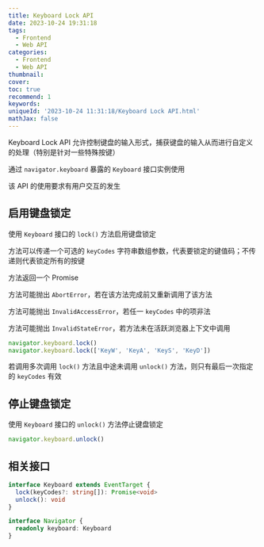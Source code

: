 ```yaml
---
title: Keyboard Lock API
date: 2023-10-24 19:31:18
tags:
  - Frontend
  - Web API
categories:
  - Frontend
  - Web API
thumbnail:
cover:
toc: true
recommend: 1
keywords:
uniqueId: '2023-10-24 11:31:18/Keyboard Lock API.html'
mathJax: false
---
```


Keyboard Lock API 允许控制键盘的输入形式，捕获键盘的输入从而进行自定义的处理（特别是针对一些特殊按键）

通过 `navigator.keyboard` 暴露的 `Keyboard` 接口实例使用

该 API 的使用要求有用户交互的发生

## 启用键盘锁定

使用 `Keyboard` 接口的 `lock()` 方法启用键盘锁定

方法可以传递一个可选的 `keyCodes` 字符串数组参数，代表要锁定的键值码；不传递则代表锁定所有的按键

方法返回一个 Promise

方法可能抛出 `AbortError`，若在该方法完成前又重新调用了该方法

方法可能抛出 `InvalidAccessError`，若任一 `keyCodes` 中的项非法

方法可能抛出 `InvalidStateError`，若方法未在活跃浏览器上下文中调用

```js
navigator.keyboard.lock()
navigator.keyboard.lock(['KeyW', 'KeyA', 'KeyS', 'KeyD'])
```

若调用多次调用 `lock()` 方法且中途未调用 `unlock()` 方法，则只有最后一次指定的 `keyCodes` 有效

## 停止键盘锁定

使用 `Keyboard` 接口的 `unlock()` 方法停止键盘锁定

```js
navigator.keyboard.unlock()
```

## 相关接口

```ts
interface Keyboard extends EventTarget {
  lock(keyCodes?: string[]): Promise<void>
  unlock(): void
}

interface Navigator {
  readonly keyboard: Keyboard
}
```
